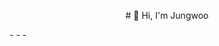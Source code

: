 <p align="center">
# 👋 Hi, I'm Jungwoo
</p>
- - -
<!--
**airacle100/airacle100** is a ✨ _special_ ✨ repository because its `README.md` (this file) appears on your GitHub profile.

Here are some ideas to get you started:

- 🔭 I’m currently working on ...
- 🌱 I’m currently learning ...
- 👯 I’m looking to collaborate on ...
- 🤔 I’m looking for help with ...
- 💬 Ask me about ...
- 📫 How to reach me: ...
- 😄 Pronouns: ...
- ⚡ Fun fact: ...
-->

## 🌱Interests
- - -
- **Robot Perception and Navigation**
  - 6D Pose Estimation, Visual SLAM
- **Robot Control**
  - Autonomous Flight, Aerial Manipulation
- **Deep Learning**
  - Visual Language Model (VLM), Foundation Model
- **Computer Vision**
  - 3D Detection & Segmentation, Multiple view geometry


## 🔭 Careers
- - -
- Bachelor's degree in History and Computer Science at the University of Sogang (2020 - PRESENT)


## 📚 Education
- - -
- NAVER boostcamp AI Tech 7th (2024.08 - 2025.02)


## 📫 Contacts
- - -
- LinkedIn: <a href="https://www.linkedin.com/in/jungwoo-yoon-airacle/">Link</a>
